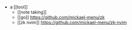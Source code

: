 - a [[tool]]
    - [[note taking]]
    - [[go]] https://github.com/mickael-menu/zk
    - [[zk nvim]] https://github.com/mickael-menu/zk-nvim
